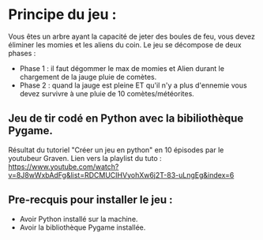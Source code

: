 # Principe du jeu : 
Vous êtes un arbre ayant la capacité de jeter des boules de feu, vous devez éliminer les momies et les aliens du coin.
Le jeu se décompose de deux phases :
* Phase 1 : il faut dégommer le max de momies et Alien durant le chargement de la jauge pluie de comètes.
* Phase 2 : quand la jauge est pleine ET qu'il n'y a plus d'ennemie vous devez survivre à une pluie de 10 comètes/météorites.

## Jeu de tir codé en Python avec la bibiliothèque Pygame.
Résultat du tutoriel "Créer un jeu en python" en 10 épisodes par le youtubeur Graven.
Lien vers la playlist du tuto : https://www.youtube.com/watch?v=8J8wWxbAdFg&list=RDCMUCIHVyohXw6j2T-83-uLngEg&index=6

## Pre-recquis pour installer le jeu :
* Avoir Python installé sur la machine.
* Avoir la bibliothèque Pygame installée.
